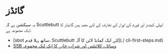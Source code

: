# گائڈز

یہ سیکشن ہے کہ Scuttlebutt ایپلی کیشنز اور فورم کے اوزار کے تعارف کے لئے مفید ہیں گائیڈز کا ایک مجموعہ ہے.

- [sbot ساتھ پہلا قدم، Scuttlebutt لئے ایک کمانڈ لائن کا آلہ](./ cli-first-steps.md)
- [SSB وسائل، کلائنٹس اور شراب خانے کا ایک لنک مجموعہ](https://cblgh.org/ssb.txt)
